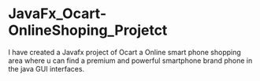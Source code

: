# JavaFx_Ocart-OnlineShoping_Projetct
I have created a Javafx project of Ocart a Online smart phone shopping area where u can find a premium and powerful smartphone brand phone in the java GUI interfaces.
